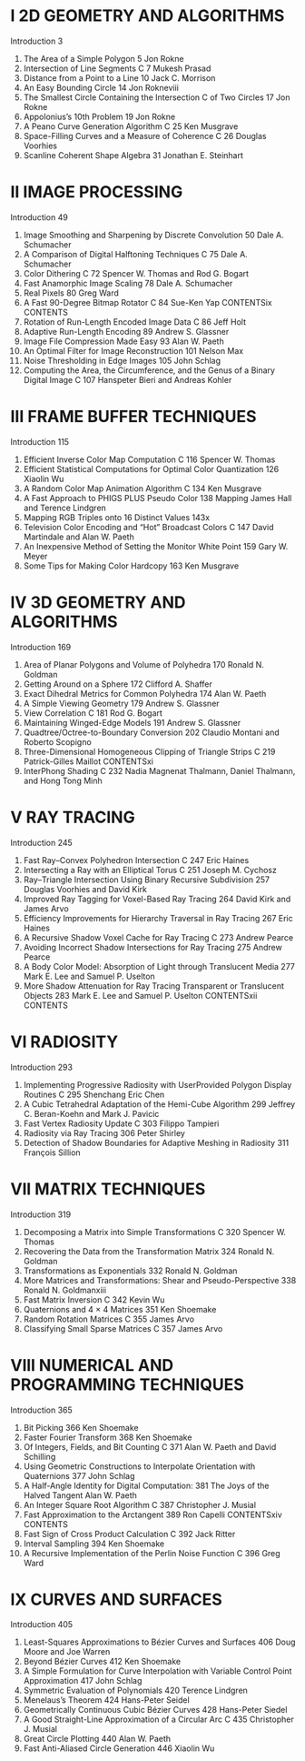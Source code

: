 # I 2D GEOMETRY AND ALGORITHMS
Introduction 3
1. The Area of a Simple Polygon 5
Jon Rokne
2. Intersection of Line Segments C 7
Mukesh Prasad
3. Distance from a Point to a Line 10
Jack C. Morrison
4. An Easy Bounding Circle 14
Jon Rokneviii
5. The Smallest Circle Containing the Intersection C
of Two Circles 17
Jon Rokne
6. Appolonius’s 10th Problem 19
Jon Rokne
7. A Peano Curve Generation Algorithm C 25
Ken Musgrave
8. Space-Filling Curves and a Measure of Coherence C 26
Douglas Voorhies
9. Scanline Coherent Shape Algebra 31
Jonathan E. Steinhart
# II IMAGE PROCESSING
Introduction 49
1. Image Smoothing and Sharpening by Discrete
Convolution 50
Dale A. Schumacher
2. A Comparison of Digital Halftoning Techniques C 75
Dale A. Schumacher
3. Color Dithering C 72
Spencer W. Thomas and Rod G. Bogart
4. Fast Anamorphic Image Scaling 78
Dale A. Schumacher
5. Real Pixels 80
Greg Ward
6. A Fast 90-Degree Bitmap Rotator C 84
Sue-Ken Yap
CONTENTSix
CONTENTS
7. Rotation of Run-Length Encoded Image Data C 86
Jeff Holt
8. Adaptive Run-Length Encoding 89
Andrew S. Glassner
9. Image File Compression Made Easy 93
Alan W. Paeth
10. An Optimal Filter for Image Reconstruction 101
Nelson Max
11. Noise Thresholding in Edge Images 105
John Schlag
12. Computing the Area, the Circumference, and the Genus
of a Binary Digital Image C 107
Hanspeter Bieri and Andreas Kohler
# III FRAME BUFFER TECHNIQUES
Introduction 115
1. Efficient Inverse Color Map Computation C 116
Spencer W. Thomas
2. Efficient Statistical Computations for Optimal Color
Quantization 126
Xiaolin Wu
3. A Random Color Map Animation Algorithm C 134
Ken Musgrave
4. A Fast Approach to PHIGS PLUS Pseudo Color 138
Mapping
James Hall and Terence Lindgren
5. Mapping RGB Triples onto 16 Distinct Values 143x
6. Television Color Encoding and “Hot” Broadcast
Colors C 147
David Martindale and Alan W. Paeth
7. An Inexpensive Method of Setting the Monitor
White Point 159
Gary W. Meyer
8. Some Tips for Making Color Hardcopy 163
Ken Musgrave
# IV 3D GEOMETRY AND ALGORITHMS
Introduction 169
1. Area of Planar Polygons and Volume of Polyhedra 170
Ronald N. Goldman
2. Getting Around on a Sphere 172
Clifford A. Shaffer
3. Exact Dihedral Metrics for Common Polyhedra 174
Alan W. Paeth
4. A Simple Viewing Geometry 179
Andrew S. Glassner
5. View Correlation C 181
Rod G. Bogart
6. Maintaining Winged-Edge Models 191
Andrew S. Glassner
7. Quadtree/Octree-to-Boundary Conversion 202
Claudio Montani and Roberto Scopigno
8. Three-Dimensional Homogeneous Clipping
of Triangle Strips C 219
Patrick-Gilles Maillot
CONTENTSxi
9. InterPhong Shading C 232
Nadia Magnenat Thalmann, Daniel Thalmann,
and Hong Tong Minh
# V RAY TRACING
Introduction 245
1. Fast Ray–Convex Polyhedron Intersection C 247
Eric Haines
2. Intersecting a Ray with an Elliptical Torus C 251
Joseph M. Cychosz
3. Ray–Triangle Intersection Using Binary Recursive
Subdivision 257
Douglas Voorhies and David Kirk
4. Improved Ray Tagging for Voxel-Based Ray Tracing 264
David Kirk and James Arvo
5. Efficiency Improvements for Hierarchy Traversal
in Ray Tracing 267
Eric Haines
6. A Recursive Shadow Voxel Cache for Ray
Tracing C 273
Andrew Pearce
7. Avoiding Incorrect Shadow Intersections for Ray
Tracing 275
Andrew Pearce
8. A Body Color Model: Absorption of Light through
Translucent Media 277
Mark E. Lee and Samuel P. Uselton
9. More Shadow Attenuation for Ray Tracing Transparent
or Translucent Objects 283
Mark E. Lee and Samuel P. Uselton
CONTENTSxii
CONTENTS
# Vl RADIOSITY
Introduction 293
1. Implementing Progressive Radiosity with UserProvided Polygon Display Routines C 295
Shenchang Eric Chen
2. A Cubic Tetrahedral Adaptation of the Hemi-Cube
Algorithm 299
Jeffrey C. Beran-Koehn and Mark J. Pavicic
3. Fast Vertex Radiosity Update C 303
Filippo Tampieri
4. Radiosity via Ray Tracing 306
Peter Shirley
5. Detection of Shadow Boundaries for Adaptive Meshing
in Radiosity 311
François Sillion
# Vll MATRIX TECHNIQUES
Introduction 319
1. Decomposing a Matrix into Simple
Transformations C 320
Spencer W. Thomas
2. Recovering the Data from the Transformation Matrix 324
Ronald N. Goldman
3. Transformations as Exponentials 332
Ronald N. Goldman
4. More Matrices and Transformations: Shear and
Pseudo-Perspective 338
Ronald N. Goldmanxiii
5. Fast Matrix Inversion C 342
Kevin Wu
6. Quaternions and 4 × 4 Matrices 351
Ken Shoemake
7. Random Rotation Matrices C 355
James Arvo
8. Classifying Small Sparse Matrices C 357
James Arvo
# Vlll NUMERICAL AND PROGRAMMING TECHNIQUES
Introduction 365
1. Bit Picking 366
Ken Shoemake
2. Faster Fourier Transform 368
Ken Shoemake
3. Of Integers, Fields, and Bit Counting C 371
Alan W. Paeth and David Schilling
4. Using Geometric Constructions to Interpolate
Orientation with Quaternions 377
John Schlag
5. A Half-Angle Identity for Digital Computation: 381
The Joys of the Halved Tangent
Alan W. Paeth
6. An Integer Square Root Algorithm C 387
Christopher J. Musial
7. Fast Approximation to the Arctangent 389
Ron Capelli
CONTENTSxiv
CONTENTS
8. Fast Sign of Cross Product Calculation C 392
Jack Ritter
9. Interval Sampling 394
Ken Shoemake
10. A Recursive Implementation of the Perlin Noise Function C 396
Greg Ward
# IX CURVES AND SURFACES
Introduction 405
1. Least-Squares Approximations to Bézier Curves
and Surfaces 406
Doug Moore and Joe Warren
2. Beyond Bézier Curves 412
Ken Shoemake
3. A Simple Formulation for Curve Interpolation
with Variable Control Point Approximation 417
John Schlag
4. Symmetric Evaluation of Polynomials 420
Terence Lindgren
5. Menelaus’s Theorem 424
Hans-Peter Seidel
6. Geometrically Continuous Cubic Bézier Curves 428
Hans-Peter Siedel
7. A Good Straight-Line Approximation of a Circular
Arc C 435
Christopher J. Musial
8. Great Circle Plotting 440
Alan W. Paeth
9. Fast Anti-Aliased Circle Generation 446
Xiaolin Wu